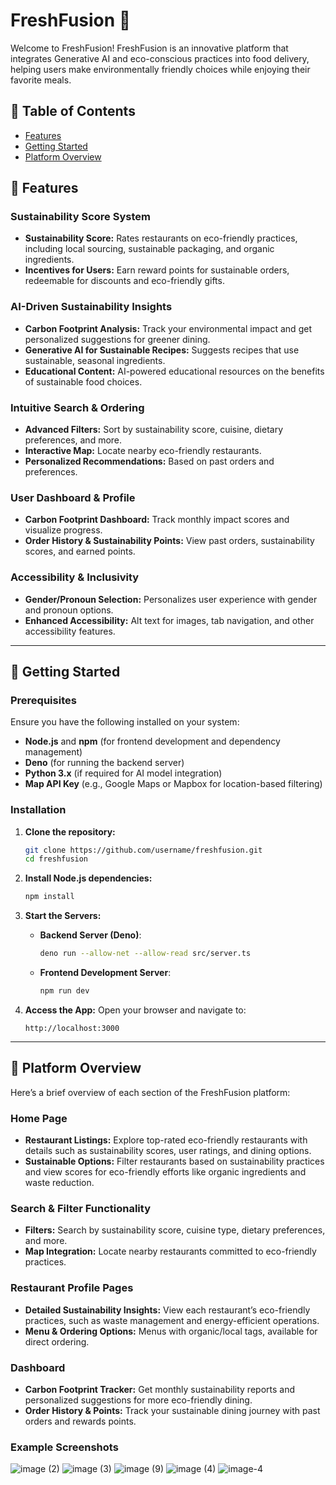 # FreshFusion 🌱

Welcome to FreshFusion! FreshFusion is an innovative platform that integrates Generative AI and eco-conscious practices into food delivery, helping users make environmentally friendly choices while enjoying their favorite meals.

## 📖 Table of Contents

- [Features](#-features)
- [Getting Started](#-getting-started)
- [Platform Overview](#-platform-overview)

## 🌟 Features

### Sustainability Score System
- **Sustainability Score:** Rates restaurants on eco-friendly practices, including local sourcing, sustainable packaging, and organic ingredients.
- **Incentives for Users:** Earn reward points for sustainable orders, redeemable for discounts and eco-friendly gifts.

### AI-Driven Sustainability Insights
- **Carbon Footprint Analysis:** Track your environmental impact and get personalized suggestions for greener dining.
- **Generative AI for Sustainable Recipes:** Suggests recipes that use sustainable, seasonal ingredients.
- **Educational Content:** AI-powered educational resources on the benefits of sustainable food choices.

### Intuitive Search & Ordering
- **Advanced Filters:** Sort by sustainability score, cuisine, dietary preferences, and more.
- **Interactive Map:** Locate nearby eco-friendly restaurants.
- **Personalized Recommendations:** Based on past orders and preferences.

### User Dashboard & Profile
- **Carbon Footprint Dashboard:** Track monthly impact scores and visualize progress.
- **Order History & Sustainability Points:** View past orders, sustainability scores, and earned points.

### Accessibility & Inclusivity
- **Gender/Pronoun Selection:** Personalizes user experience with gender and pronoun options.
- **Enhanced Accessibility:** Alt text for images, tab navigation, and other accessibility features.

---

## 🚀 Getting Started

### Prerequisites

Ensure you have the following installed on your system:
- **Node.js** and **npm** (for frontend development and dependency management)
- **Deno** (for running the backend server)
- **Python 3.x** (if required for AI model integration)
- **Map API Key** (e.g., Google Maps or Mapbox for location-based filtering)

### Installation

1. **Clone the repository:**
   ```bash
   git clone https://github.com/username/freshfusion.git
   cd freshfusion
   ```

2. **Install Node.js dependencies:**
   ```bash
   npm install
   ```

3. **Start the Servers:**

   - **Backend Server (Deno)**:
     ```bash
     deno run --allow-net --allow-read src/server.ts
     ```
   - **Frontend Development Server**:
     ```bash
     npm run dev
     ```

4. **Access the App:**
   Open your browser and navigate to:
   ```
   http://localhost:3000
   ```

---

## 📸 Platform Overview

Here’s a brief overview of each section of the FreshFusion platform:

### Home Page
- **Restaurant Listings:** Explore top-rated eco-friendly restaurants with details such as sustainability scores, user ratings, and dining options.
- **Sustainable Options:** Filter restaurants based on sustainability practices and view scores for eco-friendly efforts like organic ingredients and waste reduction.

### Search & Filter Functionality
- **Filters:** Search by sustainability score, cuisine type, dietary preferences, and more.
- **Map Integration:** Locate nearby restaurants committed to eco-friendly practices.

### Restaurant Profile Pages
- **Detailed Sustainability Insights:** View each restaurant’s eco-friendly practices, such as waste management and energy-efficient operations.
- **Menu & Ordering Options:** Menus with organic/local tags, available for direct ordering.

### Dashboard
- **Carbon Footprint Tracker:** Get monthly sustainability reports and personalized suggestions for more eco-friendly dining.
- **Order History & Points:** Track your sustainable dining journey with past orders and rewards points.

### Example Screenshots
![image (2)](https://github.com/user-attachments/assets/31219865-bd78-4f0e-a633-ab1f57fdedaa)
![image (3)](https://github.com/user-attachments/assets/5f3084bf-5757-4304-9093-e69f6138186c)
![image (9)](https://github.com/user-attachments/assets/3c8b6c00-d3d2-43df-976c-5410a6dc3a18)
![image (4)](https://github.com/user-attachments/assets/2413206b-bceb-4702-97f9-1c0b3251787a)
![image-_4_](https://github.com/user-attachments/assets/73ce5d6e-22b7-47b8-abb3-0c42ef1552dd)
